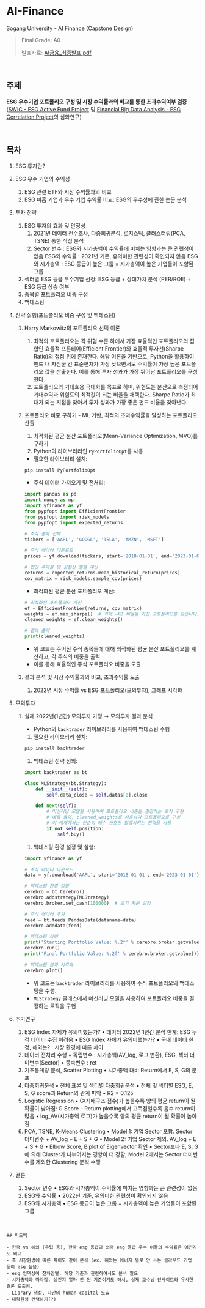 # AI-Finance
Sogang University - AI Finance (Capstone Design)
> Final Grade: A0
> 
> 발표자료: [AI금융_최종발표.pdf](https://drive.google.com/file/d/1mjXmIR7LGPpoW9KtJJkbiDYgfw9uworg/view?usp=sharing)

<br>

## 주제

**ESG 우수기업 포트폴리오 구성 및 시장 수익률과의 비교를 통한 초과수익여부 검증**
<br>
([SWIC - ESG Active Fund Project](https://github.com/pfcvma/PythonStockTool) 및 [Financial Big Data Analysis - ESG Correlation Project](https://github.com/pfcvma/esg_return_correlation)의 심화연구)

<br>

## 목차

1. ESG 투자란?
2. ESG 우수 기업의 수익성
    1. ESG 관련 ETF와 시장 수익률과의 비교
    2. ESG 미흡 기업과 우수 기업 수익률 비교: ESG의 우수성에 관한 논문 분석
3. 투자 전략
    1. ESG 투자의 효과 및 안정성
        1. 2021년 데이터 전수조사, 다중회귀분석, 로지스틱, 클러스터링(PCA, TSNE) 통한 직접 분석
        2. Sector 변수 : ESG와 시가총액이 수익률에 미치는 영향과는 큰 관련성이 없음
        ESG와 수익률 : 2021년 기준, 유의미한 관련성이 확인되지 않음
        ESG와 시가총액 : ESG 등급이 높은 그룹 = 시가총액이 높은 기업들이 포함된 그룹
    2. 섹터별 ESG 등급 우수기업 선정: ESG 등급 + 상대가치 분석 (PER/ROE) + ESG 등급 상승 여부
    3. 종목별 포트폴리오 비중 구성
    4. 백테스팅
4. 전략 실행(포트폴리오 비중 구성 및 백테스팅)
    1. Harry Markowitz의 포트폴리오 선택 이론
        1. 최적의 포트폴리오는 각 위험 수준 하에서 가장 효율적인 포트폴리오의 집합인 효율적 프론티어(Efficient Frontier)와 효율적 투자선(Sharpe Ratio)의 접점 위에 존재한다. 해당 이론을 기반으로, Python을 활용하여 펀드 내 자산군 간 표준편차가 가장 낮으면서도 수익률이 가장 높은 포트폴리오 값을 산출한다. 이를 통해 투자 성과가 가장 뛰어난 포트폴리오를 구성한다.
        2. 포트폴리오의 기대효용 극대화를 목표로 하며, 위험도는 분산으로 측정되어 기대수익과 위험도의 최적값이 되는 비율을 채택한다. Sharpe Ratio가 최대가 되는 지점을 찾아서 투자 성과가 가장 좋은 펀드 비율을 찾아낸다.
    2. 포트폴리오 비중 구하기 - ML 기반, 최적의 초과수익률을 달성하는 포트폴리오 산출
        1. 최적화된 평균 분산 포트폴리오(Mean-Variance Optimization, MVO)를 구하기
        2. Python의 라이브러리인 `PyPortfolioOpt`를 사용
        - 필요한 라이브러리 설치:
        
        ```python
        pip install PyPortfolioOpt
        ```
        
        - 주식 데이터 가져오기 및 전처리:
        
        ```python
        import pandas as pd
        import numpy as np
        import yfinance as yf
        from pypfopt import EfficientFrontier
        from pypfopt import risk_models
        from pypfopt import expected_returns
        
        # 주식 종목 선택
        tickers = ['AAPL', 'GOOGL', 'TSLA', 'AMZN', 'MSFT']
        
        # 주식 데이터 다운로드
        prices = yf.download(tickers, start='2018-01-01', end='2023-01-01')['Adj Close']
        
        # 연간 수익률 및 공분산 행렬 계산
        returns = expected_returns.mean_historical_return(prices)
        cov_matrix = risk_models.sample_cov(prices)
        ```
        
        - 최적화된 평균 분산 포트폴리오 계산:
        
        ```python
        # 최적화된 포트폴리오 계산
        ef = EfficientFrontier(returns, cov_matrix)
        weights = ef.max_sharpe()  # 최대 샤프 비율을 가진 포트폴리오를 찾습니다.
        cleaned_weights = ef.clean_weights()
        
        # 결과 출력
        print(cleaned_weights)
        ```
        
        - 위 코드는 주어진 주식 종목들에 대해 최적화된 평균 분산 포트폴리오를 계산하고, 각 주식의 비중을 출력
        - 이를 통해 효율적인 주식 포트폴리오 비중을 도출
    3. 결과 분석 및 시장 수익률과의 비교, 초과수익률 도출
        1. 2022년 시장 수익률 vs ESG 포트폴리오(모의투자), 그래프 시각화
5. 모의투자
    1. 실제 2022년(1년간) 모의투자 가정 → 모의투자 결과 분석
        - Python의 `backtrader` 라이브러리를 사용하여 백테스팅 수행
        1. 필요한 라이브러리 설치:
        
        ```python
        pip install backtrader
        ```
        
        1. 백테스팅 전략 정의:
        
        ```python
        import backtrader as bt
        
        class MLStrategy(bt.Strategy):
            def __init__(self):
                self.data_close = self.datas[0].close
        
            def next(self):
                # 머신러닝 모델을 사용하여 포트폴리오 비중을 결정하는 로직 구현
                # 예를 들어, cleaned_weights를 사용하여 포트폴리오를 구성
                # 이 예제에서는 단순히 매수 신호만 발생시키는 전략을 사용
                if not self.position:
                    self.buy()
        
        ```
        
        1. 백테스팅 환경 설정 및 실행:
        
        ```python
        import yfinance as yf
        
        # 주식 데이터 다운로드
        data = yf.download('AAPL', start='2018-01-01', end='2023-01-01')
        
        # 백테스팅 환경 설정
        cerebro = bt.Cerebro()
        cerebro.addstrategy(MLStrategy)
        cerebro.broker.set_cash(100000)  # 초기 자본 설정
        
        # 주식 데이터 추가
        feed = bt.feeds.PandasData(dataname=data)
        cerebro.adddata(feed)
        
        # 백테스팅 실행
        print('Starting Portfolio Value: %.2f' % cerebro.broker.getvalue())
        cerebro.run()
        print('Final Portfolio Value: %.2f' % cerebro.broker.getvalue())
        
        # 백테스팅 결과 시각화
        cerebro.plot()
        
        ```
        
        - 위 코드는 `backtrader` 라이브러리를 사용하여 주식 포트폴리오의 백테스팅을 수행.
        - `MLStrategy` 클래스에서 머신러닝 모델을 사용하여 포트폴리오 비중을 결정하는 로직을 구현
    
6. 추가연구
    1. ESG Index 자체가 유의미했는가?
        • 데이터 2022년 1년간 분석 한계: ESG 누적 데이터 수집 어려움
        • ESG Index 자체가 유의미했는가?
        • 국내 데이터 한정, 해외는? : 시장 환경에 따른 차이
    2. 데이터 전처리 수행
        • 독립변수 : 시가총액(AV_log, 로그 변환), ESG, 섹터 더미변수(Sector)
        • 종속변수 : ret
    3. 기초통계량 분석, Scatter Plotting
        • 시가총액 대비 Return에서 E, S, G의 분포
    4. 다중회귀분석
        • 전체 표본 및 섹터별 다중회귀분석
        • 전체 및 섹터별 ESG, E, S, G score과 Return의 관계 파악
        • R2 = 0.125
    5. Logistic Regression
        • G(지배구조 점수)가 높을수록 양의 평균 return이 될 확률이 낮아짐: G Score – Return plotting에서 고득점일수록 음수 return이 많음
        • log_AV(시가총액 로그)가 높을수록 양의 평균 return이 될 확률이 높아짐
    6. PCA, TSNE, K-Means Clustering
        • Model 1: 기업 Sector 포함. Sector 더미변수 + AV_log + E + S + G
        • Model 2: 기업 Sector 제외. AV_log + E + S + G
        • Elbow Score, Biplot of Eigenvector 확인
        • Sector보다 E, S, G에 의해 Cluster가 나누어지는 경향이 더 강함, Model 2에서는 Sector 더미변수를 제외한 Clustering 분석 수행

7. 결론
    1. Sector 변수
        • ESG와 시가총액이 수익률에 미치는 영향과는 큰 관련성이 없음
    2. ESG와 수익률
        • 2022년 기준, 유의미한 관련성이 확인되지 않음
    3. ESG와 시가총액
        • ESG 등급이 높은 그룹 = 시가총액이 높은 기업들이 포함된 그룹

<br>

    ## 피드백
    
    - 한국 vs 해외 (유럽 등), 한국 esg 등급과 외국 esg 등급 우수 이들의 수익률은 어떤지도 비교
    - 즉 시장환경에 따른 차이도 같이 분석 (ex. 해외는 에너지 별로 안 쓰는 클라우드 기업 등이 esg 높음)
    - esg 인덱싱이 천차만별. 해당 기준과 관련하여서도 분석 필요
    - 시가총액과 따라감. 생긴지 얼마 안 된 기준이기도 해서, 실제 교수님 인사이트와 유사한 결론 도출됨.
    - Library 생성, 나만의 human capital 도출
    - 대학원생 컨택하기(?)

